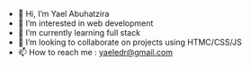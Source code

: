- 👋 Hi, I’m Yael Abuhatzira
- 👀 I’m interested in web development
- 🌱 I’m currently learning full stack
- 💞️ I’m looking to collaborate on projects using HTMC/CSS/JS
- 📫 How to reach me : yaeledr@gmail.com

<!---
yaeledr/yaeledr is a ✨ special ✨ repository because its `README.md` (this file) appears on your GitHub profile.
You can click the Preview link to take a look at your changes.
--->
